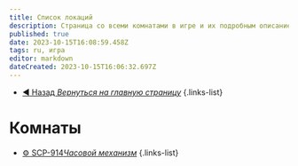 ```yaml
---
title: Список локаций
description: Страница со всеми комнатами в игре и их подробным описанием.
published: true
date: 2023-10-15T16:08:59.458Z
tags: ru, игра
editor: markdown
dateCreated: 2023-10-15T16:06:32.697Z
---
```


- [:arrow_backward: Назад *Вернуться на главную страницу*](/ru/home#одиночная-игракооператив)
{.links-list}
# Комнаты
- [:gear: SCP-914*Часовой механизм*](/ru/game/rooms/scp914)
{.links-list}